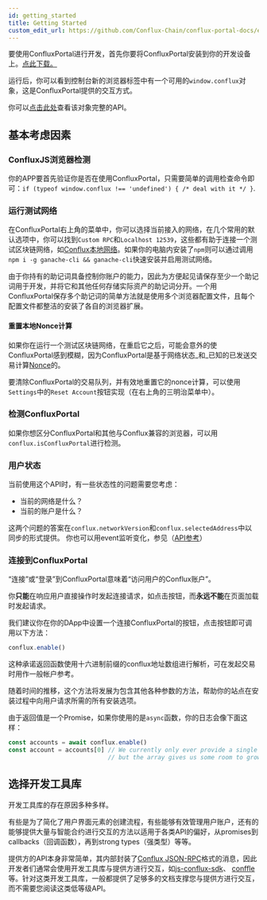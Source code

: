 ```yaml
---
id: getting_started
title: Getting Started
custom_edit_url: https://github.com/Conflux-Chain/conflux-portal-docs/edit/master/docs/en/portal/Main_Concepts/Getting_Started.md
---
```

要使用ConfluxPortal进行开发，首先你要将ConfluxPortal安装到你的开发设备上。[点此下载。](https://github.com/Conflux-Chain/conflux-portal/releases)

运行后，你可以看到控制台新的浏览器标签中有一个可用的`window.conflux`对象，这是ConfluxPortal提供的交互方式。 

你可以[点击此处](local://base_request.html/API_Reference/Conflux_Provider.md)查看该对象完整的API。

## 基本考虑因素

### ConfluxJS浏览器检测

你的APP要首先验证你是否在使用ConfluxPortal，只需要简单的调用检查命令即可：`if (typeof
window.conflux !== 'undefined') { /* deal with it */ }`. 

### 运行测试网络

在ConfluxPortal右上角的菜单中，你可以选择当前接入的网络，在几个常用的默认选项中，你可以找到`Custom RPC`和`Localhost 12539`，这些都有助于连接一个测试区块链网络，如[Conflux本地网络](https://github.com/yqrashawn/conflux-local-network-lite#readme)。如果你的电脑内安装了`npm`则可以通过调用`npm i -g ganache-cli && ganache-cli`快速安装并启用测试网络。

<!-- Ganache has some great features for starting it up with different states. If you -->
<!-- start it with the `-m` flag, you can feed it the same seed phrase you have in -->
<!-- your ConfluxPortal, and the test network will give your first 10 accounts 100 -->
<!-- test ether each, which makes it easier to start work.  -->

由于你持有的助记词具备控制你账户的能力，因此为方便起见请保存至少一个助记词用于开发，并将它和其他任何存储实际资产的助记词分开。一个用ConfluxPortal保存多个助记词的简单方法就是使用多个浏览器配置文件，且每个配置文件都整洁的安装了各自的浏览器扩展。

#### 重置本地Nonce计算

如果你在运行一个测试区块链网络，在重启它之后，可能会意外的使ConfluxPortal感到模糊，因为ConfluxPortal是基于网络状态_和_已知的已发送交易计算[Nonce](local://base_request.html/Sending_Transactions.md#nonce-[ignored])的。

要清除ConfluxPortal的交易队列，并有效地重置它的nonce计算，可以使用`Settings`中的`Reset Account`按钮实现（在右上角的三明治菜单中）。

### 检测ConfluxPortal

如果你想区分ConfluxPortal和其他与Conflux兼容的浏览器，可以用`conflux.isConfluxPortal`进行检测。

### 用户状态

当前使用这个API时，有一些状态性的问题需要您考虑：

- 当前的网络是什么？
- 当前的账户是什么？

这两个问题的答案在`conflux.networkVersion`和`conflux.selectedAddress`中以同步的形式提供。 你也可以用event监听变化，参见（[API参考](local://base_request.html/API_Reference/Conflux_Provider.md)）

### 连接到ConfluxPortal

“连接”或“登录”到ConfluxPortal意味着“访问用户的Conflux账户”。

你**只能**在响应用户直接操作时发起连接请求，如点击按钮，而**永远不能**在页面加载时发起请求。

我们建议你在你的DApp中设置一个连接ConfluxPortal的按钮，点击按钮即可调用以下方法：  

```javascript
conflux.enable()
```

这种承诺返回函数使用十六进制前缀的conflux地址数组进行解析，可在发起交易时用作一般帐户参考。

随着时间的推移，这个方法将发展为包含其他各种参数的方法，帮助你的站点在安装过程中向用户请求所需的所有安装选项。

由于返回值是一个Promise，如果你使用的是`async`函数，你的日志会像下面这样：

```javascript
const accounts = await conflux.enable()
const account = accounts[0] // We currently only ever provide a single account,
                            // but the array gives us some room to grow.
```

## 选择开发工具库

开发工具库的存在原因多种多样。

有些是为了简化了用户界面元素的创建流程，有些能够有效管理用户账户，还有的能够提供大量与智能合约进行交互的方法以适用于各类API的偏好，从promises到callbacks（回调函数），再到strong types（强类型）等等。

提供方的API本身非常简单，其内部封装了[Conflux
JSON-RPC](https://conflux-chain.github.io/conflux-doc/json-rpc/)格式的消息，因此开发者们通常会使用开发工具库与提供方进行交互，如[js-conflux-sdk](https://www.npmjs.com/package/js-conflux-sdk)、
[conffle](https://github.com/liuis/conffle#readme)等。针对这类开发工具库，一般都提供了足够多的文档支撑您与提供方进行交互，而不需要您阅读这类低等级API。
